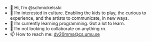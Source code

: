 - 👋 Hi, I’m @schmickelsski
- 👀 I’m interested in culture. Enabling the kids to play, the curious to experience, and the artists to communicate, in new ways. 
- 🌱 I’m currently learning programming. Got a lot to learn. 
- 💞️ I’m not looking to collaborate on anything rn. 
- 📫 How to reach me: dv20mms@cs.umu.se

<!---
schmickelsski/schmickelsski is a ✨ special ✨ repository because its `README.md` (this file) appears on your GitHub profile.
You can click the Preview link to take a look at your changes.
--->
